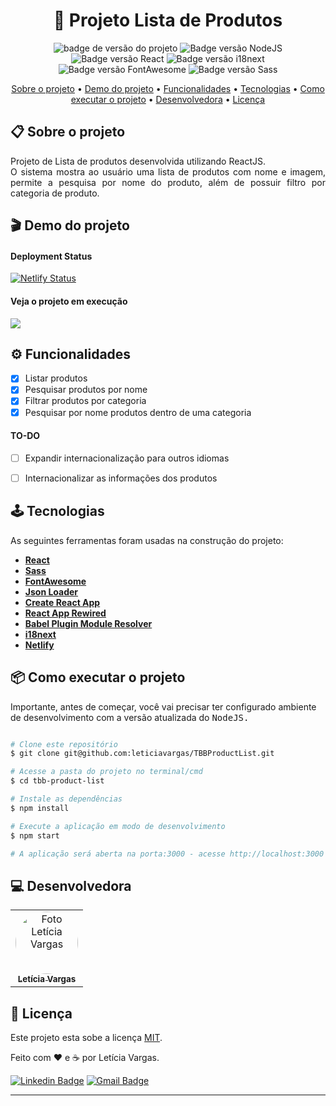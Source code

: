 <h1 align="center">📝 Projeto Lista de Produtos</h1>
<p align="center">
  <img src="https://img.shields.io/badge/version-1.0.0-green" alt="badge de versão do projeto"/>
  <img src="https://img.shields.io/static/v1?label=NodeJS&message=18.14.0&color=339933&logo=node.js" alt="Badge versão NodeJS"/>
  <img src="https://img.shields.io/static/v1?label=ReactJS&message=%CB%8618.2.0&color=61DAFB&logo=react" alt="Badge versão React"/>
  <img src="https://img.shields.io/static/v1?label=i18next&message=%CB%8622.4.9&color=26A69A&logo=i18next" alt="Badge versão i18next"/>
  <img src="https://img.shields.io/static/v1?label=FontAwesome&message=%CB%866.3.0&color=528DD7&logo=fontawesome" alt="Badge versão FontAwesome"/>
  <img src="https://img.shields.io/static/v1?label=Sass&message=%CB%861.58.1&color=CC6699&logo=sass" alt="Badge versão Sass"/>
</p>


<p align="center">
 <a href="#-sobre-o-projeto">Sobre o projeto</a> •
 <a href="#-demo-do-projeto">Demo do projeto</a> •
 <a href="#-funcionalidades">Funcionalidades</a> • 
 <a href="#-tecnologias">Tecnologias</a> • 
 <a href="#-como-executar-o-projeto">Como executar o projeto</a> • 
 <a href="#-desenvolvedora">Desenvolvedora</a> • 
 <a href="#-licença">Licença</a>
</p>

## 📋 Sobre o projeto

<p align="justify">
  Projeto de Lista de produtos desenvolvida utilizando ReactJS. </br>
  O sistema mostra ao usuário uma lista de produtos com nome e imagem, permite a pesquisa por nome do produto, além de possuir filtro por categoria de produto.
</p>

## 🎬 Demo do projeto

#### Deployment Status

  [![Netlify Status](https://api.netlify.com/api/v1/badges/91a69045-735e-4112-b92e-09431d6195e2/deploy-status)](https://app.netlify.com/sites/gregarious-baklava-dabf96/deploys)
  
#### Veja o projeto em execução 

  <a href="https://gregarious-baklava-dabf96.netlify.app/" target="_blank">
    <img src="https://img.shields.io/badge/Acessar%20Projeto%20-h%20web-green">
  </a>

## ⚙ Funcionalidades
- [x] Listar produtos
- [x] Pesquisar produtos por nome
- [x] Filtrar produtos por categoria
- [x] Pesquisar por nome produtos dentro de uma categoria

#### TO-DO
- [ ] Expandir internacionalização para outros idiomas
- [ ] Internacionalizar as informações dos produtos


## 🕹 Tecnologias

As seguintes ferramentas foram usadas na construção do projeto:

-   **[React](https://reactjs.org/)**
-   **[Sass](https://sass-lang.com/)**
-   **[FontAwesome](https://fontawesome.com/)**
-   **[Json Loader](https://www.npmjs.com/package/json-loader)**
-   **[Create React App](https://create-react-app.dev/)**
-   **[React App Rewired](https://www.npmjs.com/package/react-app-rewired)**
-   **[Babel Plugin Module Resolver](https://www.npmjs.com/package/babel-plugin-module-resolver)**
-   **[i18next](https://www.i18next.com/)**
-   **[Netlify](https://www.netlify.com/)**

## 📦 Como executar o projeto

Importante, antes de começar, você vai precisar ter configurado ambiente de desenvolvimento com a versão atualizada do <kbd>NodeJS<kdb>.

```bash

# Clone este repositório
$ git clone git@github.com:leticiavargas/TBBProductList.git

# Acesse a pasta do projeto no terminal/cmd
$ cd tbb-product-list

# Instale as dependências
$ npm install

# Execute a aplicação em modo de desenvolvimento
$ npm start

# A aplicação será aberta na porta:3000 - acesse http://localhost:3000

```

## 💻 Desenvolvedora
<table>
  <tr>
    <td align="center"><a href="https://github.com/leticiavargas/">
      <img style="border-radius: 50%;" src="https://pt.gravatar.com/userimage/186334662/ec308d4832e83fdc97fbb724d6f69a70.jpg" width="100px;" alt="Foto Letícia Vargas"/>
      <br />
      <sub><b>Letícia Vargas</b></sub></a><br /> 
    </td>
  </tr>
</table>


## 📝 Licença

Este projeto esta sobe a licença [MIT](./LICENSE).

Feito com ❤️ e ☕ por Letícia Vargas.

[![Linkedin Badge](https://img.shields.io/badge/-LetíciaVargas-blue?style=flat-square&logo=Linkedin&logoColor=white&link=https://www.linkedin.com/in/leticiavargas/)](https://www.linkedin.com/in/leticiavargas/) 
[![Gmail Badge](https://img.shields.io/badge/-le.mvargas@gmail.com-c14438?style=flat-square&logo=Gmail&logoColor=white&link=mailto:le.mvargas@gmail.com)](mailto:le.mvargas@gmail.com)

---
